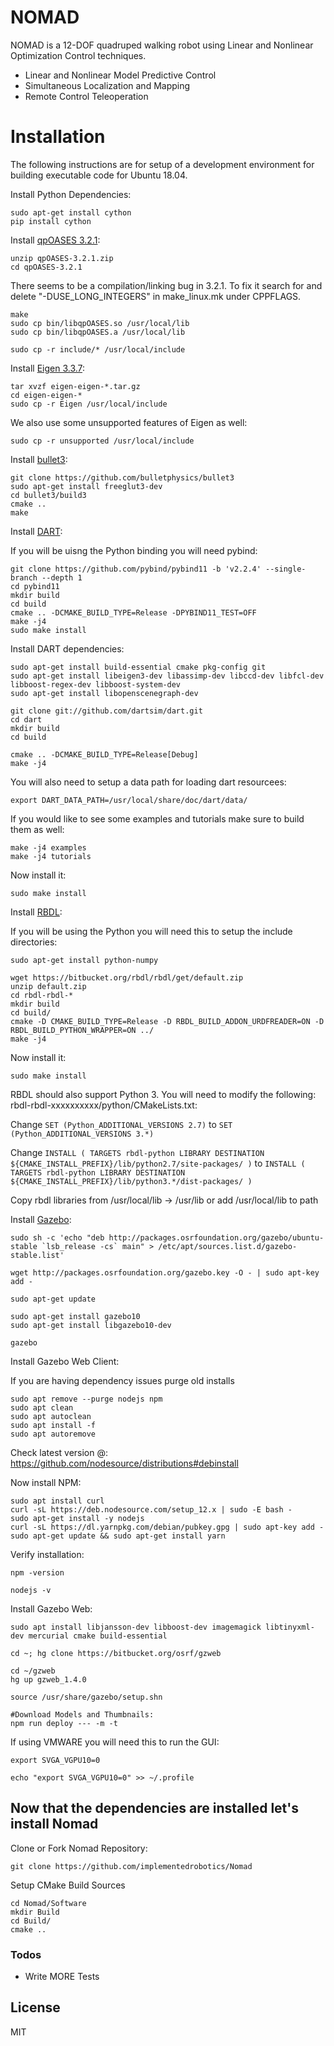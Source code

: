 # NOMAD
NOMAD is a 12-DOF quadruped walking robot using Linear and Nonlinear Optimization Control techniques.

  - Linear and Nonlinear Model Predictive Control
  - Simultaneous Localization and Mapping
  - Remote Control Teleoperation

# Installation

The following instructions are for setup of a development environment for building executable code for Ubuntu 18.04.

Install Python Dependencies:
```
sudo apt-get install cython
pip install cython
```

Install [qpOASES 3.2.1](https://projects.coin-or.org/qpOASES/wiki/QpoasesDownload):
```
unzip qpOASES-3.2.1.zip
cd qpOASES-3.2.1
```
There seems to be a compilation/linking bug in 3.2.1. To fix it search for and  delete "-DUSE_LONG_INTEGERS" in make_linux.mk under CPPFLAGS.
```
make
sudo cp bin/libqpOASES.so /usr/local/lib
sudo cp bin/libqpOASES.a /usr/local/lib

sudo cp -r include/* /usr/local/include
```

Install [Eigen 3.3.7](http://eigen.tuxfamily.org/index.php?title=Main_Page):
```
tar xvzf eigen-eigen-*.tar.gz
cd eigen-eigen-*
sudo cp -r Eigen /usr/local/include
```
 We also use some unsupported features of Eigen as well:
 ```
 sudo cp -r unsupported /usr/local/include
 ```
 
Install [bullet3](https://github.com/bulletphysics/bullet3):
 ```
git clone https://github.com/bulletphysics/bullet3
sudo apt-get install freeglut3-dev
cd bullet3/build3
cmake ..
make 
 ```

Install [DART](http://dartsim.github.io/install_dart_on_ubuntu.html):

If you will be uisng the Python binding you will need pybind:

```
git clone https://github.com/pybind/pybind11 -b 'v2.2.4' --single-branch --depth 1
cd pybind11
mkdir build
cd build
cmake .. -DCMAKE_BUILD_TYPE=Release -DPYBIND11_TEST=OFF
make -j4
sudo make install
```

Install DART dependencies:
```
sudo apt-get install build-essential cmake pkg-config git
sudo apt-get install libeigen3-dev libassimp-dev libccd-dev libfcl-dev libboost-regex-dev libboost-system-dev
sudo apt-get install libopenscenegraph-dev
```

```
git clone git://github.com/dartsim/dart.git
cd dart
mkdir build
cd build

cmake .. -DCMAKE_BUILD_TYPE=Release[Debug]
make -j4
```

You will also need to setup a data path for loading dart resourcees:

```
export DART_DATA_PATH=/usr/local/share/doc/dart/data/
```

If you would like to see some examples and tutorials make sure to build them as well:

```
make -j4 examples
make -j4 tutorials
```

Now install it:

```
sudo make install
```

Install [RBDL](http://dartsim.github.io/install_dart_on_ubuntu.html):

If you will be using the Python you will need this to setup the include directories:

```
sudo apt-get install python-numpy
```

```
wget https://bitbucket.org/rbdl/rbdl/get/default.zip
unzip default.zip
cd rbdl-rbdl-*
mkdir build
cd build/
cmake -D CMAKE_BUILD_TYPE=Release -D RBDL_BUILD_ADDON_URDFREADER=ON -D RBDL_BUILD_PYTHON_WRAPPER=ON ../
make -j4
```

Now install it:
```
sudo make install
```

RBDL should also support Python 3.  You will need to modify the following:
rbdl-rbdl-xxxxxxxxxx/python/CMakeLists.txt:

Change `SET (Python_ADDITIONAL_VERSIONS 2.7)`
to `SET (Python_ADDITIONAL_VERSIONS 3.*)`

Change `INSTALL ( TARGETS rbdl-python LIBRARY DESTINATION ${CMAKE_INSTALL_PREFIX}/lib/python2.7/site-packages/ )`
to `INSTALL ( TARGETS rbdl-python LIBRARY DESTINATION ${CMAKE_INSTALL_PREFIX}/lib/python3.*/dist-packages/ )`

Copy rbdl libraries from /usr/local/lib -> /usr/lib or add /usr/local/lib to path

Install [Gazebo](http://gazebosim.org/):

```
sudo sh -c 'echo "deb http://packages.osrfoundation.org/gazebo/ubuntu-stable `lsb_release -cs` main" > /etc/apt/sources.list.d/gazebo-stable.list'

wget http://packages.osrfoundation.org/gazebo.key -O - | sudo apt-key add -

sudo apt-get update
```

```
sudo apt-get install gazebo10
sudo apt-get install libgazebo10-dev

gazebo
```

Install Gazebo Web Client:

If you are having dependency issues purge old installs
```
sudo apt remove --purge nodejs npm
sudo apt clean
sudo apt autoclean
sudo apt install -f
sudo apt autoremove
```

Check latest version @:
https://github.com/nodesource/distributions#debinstall

Now install NPM:
```
sudo apt install curl
curl -sL https://deb.nodesource.com/setup_12.x | sudo -E bash -
sudo apt-get install -y nodejs
curl -sL https://dl.yarnpkg.com/debian/pubkey.gpg | sudo apt-key add -
sudo apt-get update && sudo apt-get install yarn
```

Verify installation:
```
npm -version

nodejs -v
```

Install Gazebo Web:
```
sudo apt install libjansson-dev libboost-dev imagemagick libtinyxml-dev mercurial cmake build-essential

cd ~; hg clone https://bitbucket.org/osrf/gzweb

cd ~/gzweb
hg up gzweb_1.4.0

source /usr/share/gazebo/setup.shn

#Download Models and Thumbnails:
npm run deploy --- -m -t
```
If using VMWARE you will need this to run the GUI:
```
export SVGA_VGPU10=0

echo "export SVGA_VGPU10=0" >> ~/.profile
```


## Now that the dependencies are installed let's install Nomad
Clone or Fork Nomad Repository:
```
git clone https://github.com/implementedrobotics/Nomad
```

Setup CMake Build Sources
```
cd Nomad/Software
mkdir Build
cd Build/
cmake ..
```

### Todos

 - Write MORE Tests

License
----

MIT


